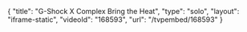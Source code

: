 {
    "title": "G-Shock X Complex Bring the Heat",
    "type": "solo",
    "layout": "iframe-static",
    "videoId": "168593",
    "url": "\/tvpembed\/168593"
}